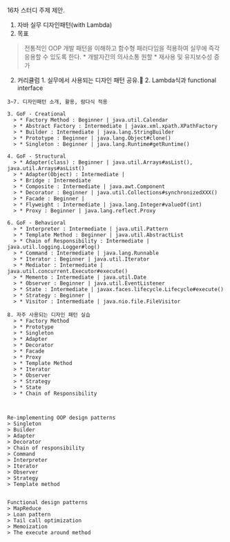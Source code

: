 16차 스터디 주제 제안.

1. 자바 실무 디자인패턴(with Lambda)
  1. 목표
  > 전통적인 OOP 개발 패턴을 이해하고 함수형 패러다임을 적용하여 실무에 즉각 응용할 수 있도록 한다.
    * 개발자간의 의사소통 원할
    * 재사용 및 유지보수성 증가

  2. 커리큘럼
    1. 실무에서 사용되는 디자인 패턴 공유.
    2. Lambda식과 functional interface

    3~7. 디자인패턴 소개, 활용, 람다식 적용

    3. GoF - Creational
      > * Factory Method : Beginner | java.util.Calendar
      > * Abstract Factory : Intermediate | javax.xml.xpath.XPathFactory
      > * Builder : Intermediate | java.lang.StringBuilder
      > * Prototype : Beginner | java.lang.Object#clone()
      > * Singleton : Beginner | java.lang.Runtime#getRuntime()

    4. GoF - Structural
      > * Adapter(class) : Beginner | java.util.Arrays#asList(), java.util.Arrays#asList()
      > * Adapter(Object) : Intermediate |
      > * Bridge : Intermediate
      > * Composite : Intermediate | java.awt.Component
      > * Decorator : Beginner | java.util.Collections#synchronizedXXX()
      > * Facade : Beginner |
      > * Flyweight : Intermediate | java.lang.Integer#valueOf(int)
      > * Proxy : Beginner | java.lang.reflect.Proxy

    6. GoF - Behavioral
      > * Interpreter : Intermediate | java.util.Pattern
      > * Template Method : Beginner | java.util.AbstractList
      > * Chain of Responsibility : Intermediate | java.util.logging.Logger#log()
      > * Command : Intermediate | java.lang.Runnable
      > * Iterator : Beginner | java.util.Iterator
      > * Mediator : Intermediate | java.util.concurrent.Executor#execute()
      > * Memento : Intermediate | java.util.Date
      > * Observer : Beginner | java.util.EventListener
      > * State : Intermediate | javax.faces.lifecycle.Lifecycle#execute()
      > * Strategy : Beginner |
      > * Visitor : Intermediate | java.nio.file.FileVisitor

    8. 자주 사용되는 디자인 패턴 실습
      > * Factory Method
      > * Prototype
      > * Singleton
      > * Adapter
      > * Decorator
      > * Facade
      > * Proxy
      > * Template Method
      > * Iterator
      > * Observer
      > * Strategy
      > * State
      > * Chain of Responsibility



    Re-implementing OOP design patterns
    > Singleton
    > Builder
    > Adapter
    > Decorator
    > Chain of responsibility
    > Command
    > Interpreter
    > Iterator
    > Observer
    > Strategy
    > Template method


    Functional design patterns
    > MapReduce
    > Loan pattern
    > Tail call optimization
    > Memoization
    > The execute around method
